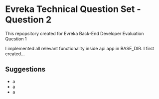 # Evreka Technical Question Set - Question 2
This repopsitory created for Evreka Back-End Developer Evaluation Question 1

I implemented all relevant functionality inside api app in BASE_DIR. I first created...

## Suggestions
- a
- a
- a
